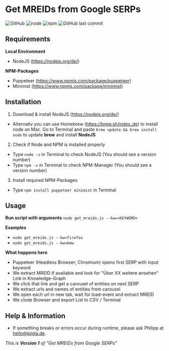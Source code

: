 
# Get MREIDs from Google SERPs
![GitHub](https://img.shields.io/github/license/jpigla/MREIDs-from-SERPs) ![node](https://img.shields.io/node/v/puppeteer) ![npm](https://img.shields.io/npm/v/puppeteer) ![GitHub last commit](https://img.shields.io/github/last-commit/jpigla/MREIDs-from-SERPs)

## Requirements

**Local Environment**
* NodeJS (https://nodejs.org/de/)

**NPM-Packages**
* Puppeteer (https://www.npmjs.com/package/puppeteer)
* Minimist (https://www.npmjs.com/package/minimist)

## Installation

1. Download & install NodeJS (https://nodejs.org/de/)
  * Alternativ you can use Homebrew (https://brew.sh/index_de) to install node on Mac. Go to Terminal and paste `brew update && brew install node` to update **brew** and install **NodeJS**
2. Check if Node and NPM is installed properly
  * Type `node -v` in Terminal to check NodeJS (You should see a version number)
  * Type `npm -v` in Terminal to check NPM-Manager (You should see a version number)
3. Install required NPM-Packages
  * Type `npm install puppeteer minimist` in Terminal

## Usage

**Run script with arguments**
`node get_mreids.js --kw=<KEYWORD>`

**Examples**

* `node get_mreids.js --kw=firefox`
* `node get_mreids.js --kw=bmw`

**What happens here**

* Puppeteer (Headless Browser; Chromium) opens first SERP with input keyword
* We extract MREID if available and look for "Über XX weitere ansehen" Link in Knowledge-Graph
* We click that link and get a carousel of entities on next SERP
* We extract urls and names of entities from carousel
* We open each url in new tab, wait for load-event and extract MREID
* We clode Browser and export List to CSV / Terminal


## Help & Information

* If something breaks or errors occur during runtime, please ask Philipp at hello@jpigla.de.


_This is **Version 1** of "Get MREIDs from Google SERPs"_
